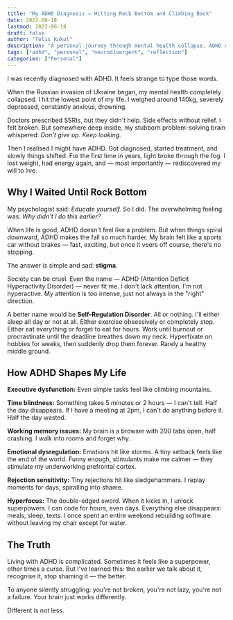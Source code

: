 ```yaml
---
title: "My ADHD Diagnosis — Hitting Rock Bottom and Climbing Back"
date: 2022-06-18
lastmod: 2022-06-18
draft: false
author: "Tolic Kukul"
description: "A personal journey through mental health collapse, ADHD diagnosis, and recovery. How understanding neurodivergence changed everything and saved my life."
tags: ["adhd", "personal", "neurodivergent", "reflection"]
categories: ["Personal"]
---
```


I was recently diagnosed with ADHD. It feels strange to type those words.

When the Russian invasion of Ukraine began, my mental health completely collapsed. I hit the lowest point of my life. I weighed around 140kg, severely depressed, constantly anxious, drowning.

Doctors prescribed SSRIs, but they didn't help. Side effects without relief. I felt broken. But somewhere deep inside, my stubborn problem-solving brain whispered: *Don't give up. Keep looking.*

Then I realised I might have ADHD. Got diagnosed, started treatment, and slowly things shifted. For the first time in years, light broke through the fog. I lost weight, had energy again, and — most importantly — rediscovered my will to live.

## Why I Waited Until Rock Bottom

My psychologist said: *Educate yourself.* So I did. The overwhelming feeling was: *Why didn't I do this earlier?*

When life is good, ADHD doesn't feel like a problem. But when things spiral downward, ADHD makes the fall so much harder. My brain felt like a sports car without brakes — fast, exciting, but once it veers off course, there's no stopping.

The answer is simple and sad: **stigma**.

Society can be cruel. Even the name — ADHD (Attention Deficit Hyperactivity Disorder) — never fit me. I don't lack attention, I'm not hyperactive. My attention is too intense, just not always in the "right" direction.

A better name would be **Self-Regulation Disorder**. All or nothing. I'll either sleep all day or not at all. Either exercise obsessively or completely stop. Either eat everything or forget to eat for hours. Work until burnout or procrastinate until the deadline breathes down my neck. Hyperfixate on hobbies for weeks, then suddenly drop them forever. Rarely a healthy middle ground.

## How ADHD Shapes My Life

**Executive dysfunction:** Even simple tasks feel like climbing mountains.

**Time blindness:** Something takes 5 minutes or 2 hours — I can't tell. Half the day disappears. If I have a meeting at 2pm, I can't do anything before it. Half the day wasted.

**Working memory issues:** My brain is a browser with 200 tabs open, half crashing. I walk into rooms and forget why.

**Emotional dysregulation:** Emotions hit like storms. A tiny setback feels like the end of the world. Funny enough, stimulants make me calmer — they stimulate my underworking prefrontal cortex.

**Rejection sensitivity:** Tiny rejections hit like sledgehammers. I replay moments for days, spiralling into shame.

**Hyperfocus:** The double-edged sword. When it kicks in, I unlock superpowers. I can code for hours, even days. Everything else disappears: meals, sleep, texts. I once spent an entire weekend rebuilding software without leaving my chair except for water.

## The Truth

Living with ADHD is complicated. Sometimes it feels like a superpower, other times a curse. But I've learned this: the earlier we talk about it, recognise it, stop shaming it — the better.

To anyone silently struggling: you're not broken, you're not lazy, you're not a failure. Your brain just works differently.

Different is not less.
